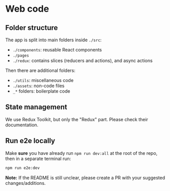 # Web code

## Folder structure

The app is split into main folders inside `./src`:

- `./components`: reusable React components
- `./pages`
- `./redux`: contains slices (reducers and actions), and async actions

Then there are additional folders:

- `./utils`: miscellaneous code
- `./assets`: non-code files
- `_*` folders: boilerplate code

## State management

We use Redux Toolkit, but only the "Redux" part. Please check their documentation.

## Run e2e locally

Make **sure** you have already run `npm run dev:all` at the root of the repo, then in a separate terminal run:

```sh
npm run e2e:dev
```

**Note:** If the README is still unclear, please create a PR with your suggested changes/additions.
